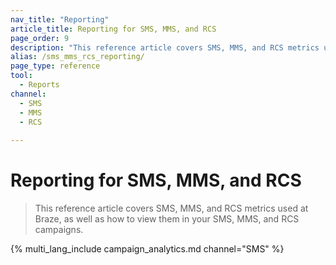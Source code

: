```yaml
---
nav_title: "Reporting"
article_title: Reporting for SMS, MMS, and RCS
page_order: 9
description: "This reference article covers SMS, MMS, and RCS metrics used at Braze, as well as how to view them in your SMS, MMS, and RCS campaigns."
alias: /sms_mms_rcs_reporting/
page_type: reference
tool:
  - Reports
channel:
  - SMS
  - MMS
  - RCS
  
---
```


# Reporting for SMS, MMS, and RCS

> This reference article covers SMS, MMS, and RCS metrics used at Braze, as well as how to view them in your SMS, MMS, and RCS campaigns.

{% multi_lang_include campaign_analytics.md channel="SMS" %}


